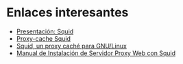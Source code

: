 # Enlaces interesantes

* [Presentación: Squid](http://slides.com/josedomingomunoz/squid/fullscreen#/)
* [Proxy-cache Squid](http://www.squid-cache.org/)
* [Squid, un proxy caché para GNU/Linux](https://github.com/josedom24/serviciosgs_doc/raw/master/proxy/doc/squid.pdf)
* [Manual de Instalación de Servidor Proxy Web con Squid](https://github.com/josedom24/serviciosgs_doc/raw/master/proxy/doc/Squid_v4_mas_Webmin.pdf)


